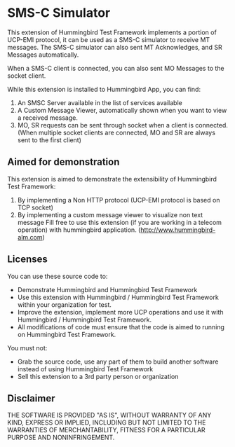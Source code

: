 # SMS-C Simulator

This extension of Hummingbird Test Framework implements a portion of UCP-EMI protocol, it can be used as a SMS-C simulator to receive MT messages.
The SMS-C simulator can also sent MT Acknowledges, and SR Messages automatically.

When a SMS-C client is connected, you can also sent MO Messages to the socket client.

While this extension is installed to Hummingbird App, you can find:
1. An SMSC Server available in the list of services available
2. A Custom Message Viewer, automatically shown when you want to view a received message.
3. MO, SR requests can be sent through socket when a client is connected. (When multiple socket clients are connected, MO and SR are always sent to the first client)

## Aimed for demonstration
This extension is aimed to demonstrate the extensibility of Hummingbird Test Framework:
1. By implementing a Non HTTP protocol (UCP-EMI protocol is based on TCP socket)
2. By implementing a custom message viewer to visualize non text message
Fill free to use this extension (if you are working in a telecom operation) with hummingbird application. (http://www.hummingbird-alm.com)


## Licenses
You can use these source code to:
 - Demonstrate Hummingbird and Hummingbird Test Framework
 - Use this extension with Hummingbird / Hummingbird Test Framework within your organization for test.
 - Improve the extension, implement more UCP operations and use it with Hummingbird / Hummingbird Test Framework.
 - All modifications of code must ensure that the code is aimed to running on Hummingbird Test Framework.

 You must not:
 - Grab the source code, use any part of them to build another software instead of using Hummingbird Test Framework
 - Sell this extension to a 3rd party person or organization

## Disclaimer
THE SOFTWARE IS PROVIDED "AS IS", WITHOUT WARRANTY OF ANY KIND, EXPRESS OR IMPLIED, INCLUDING BUT NOT LIMITED TO THE WARRANTIES OF MERCHANTABILITY, FITNESS FOR A PARTICULAR PURPOSE AND NONINFRINGEMENT.

